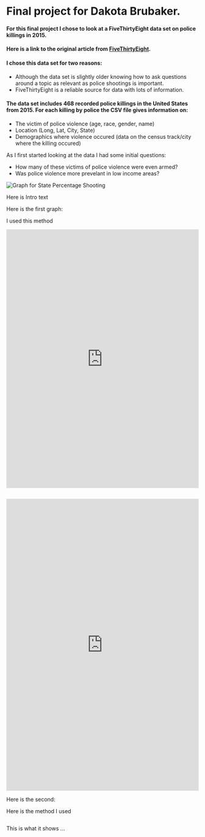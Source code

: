 # Final project for Dakota Brubaker.




#### For this final project I chose to look at a FiveThirtyEight data set on police killings in 2015. 
#### Here is a link to the original article from [FiveThirtyEight](https://fivethirtyeight.com/features/where-police-have-killed-americans-in-2015/).

#### I chose this data set for two reasons:
* Although the data set is slightly older knowing how to 
ask questions around a topic as relevant as police shootings is important. 
* FiveThirtyEight is a reliable source for data with lots of information. 

#### The data set includes 468 recorded police killings in the United States from 2015. For each killing by police the CSV file gives information on: 
* The victim of police violence (age, race, gender, name)
* Location (Long, Lat, City, State)
* Demographics where violence occured (data on the census track/city where the killing occured)

As I first started looking at the data I had some initial questions: 
* How many of these victims of police violence were even armed? 
* Was police violence more prevelant in low income areas? 





![Graph for State Percentage Shooting](https://docs.google.com/spreadsheets/d/e/2PACX-1vQw0hyjwUqtaHscofgS01TQXBX2abllsGuYY9bb-Dju2f1KHYEXRU_cXjuhTPh_IWsI7NRYz2tEzT5x/pubchart?oid=954737982&format=image)

Here is Intro text 

Here is the first graph:

I used this method 














<iframe title="Police Killings (2015)" aria-label="map" id="datawrapper-chart-ewVqG" src="https://datawrapper.dwcdn.net/ewVqG/1/" scrolling="no" frameborder="0" style="width: 0; min-width: 100% !important; border: none;" height="677"></iframe><script type="text/javascript">!function(){"use strict";window.addEventListener("message",(function(a){if(void 0!==a.data["datawrapper-height"])for(var e in a.data["datawrapper-height"]){var t=document.getElementById("datawrapper-chart-"+e)||document.querySelector("iframe[src*='"+e+"']");t&&(t.style.height=a.data["datawrapper-height"][e]+"px")}}))}();
</script>


```
```


<iframe title="California Counties " aria-label="map" id="datawrapper-chart-60ckz" src="https://datawrapper.dwcdn.net/60ckz/1/" scrolling="no" frameborder="0" style="width: 0; min-width: 100% !important; border: none;" height="764"></iframe><script type="text/javascript">!function(){"use strict";window.addEventListener("message",(function(a){if(void 0!==a.data["datawrapper-height"])for(var e in a.data["datawrapper-height"]){var t=document.getElementById("datawrapper-chart-"+e)||document.querySelector("iframe[src*='"+e+"']");t&&(t.style.height=a.data["datawrapper-height"][e]+"px")}}))}();
</script>


Here is the second: 

Here is the method I used 

```
```

This is what it shows ...
